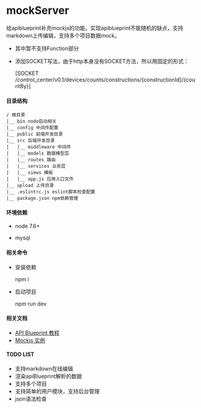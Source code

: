 # mockServer

给apiblueprint补充mockjs的功能，实现apiblueprint不能随机的缺点，支持markdown上传编辑，支持多个项目数据mock。

- 其中暂不支持Function部分

- 添加SOCKET写法，由于http本身没有SOCKET方法，所以用固定的形式：

    [SOCKET /control_center/v0.1/devices/counts/constructions/{constructionId}/{countBy}]

#### 目录结构

    / 根目录
    |__ bin node启动相关
    |__ config 中间件配置
    |__ public 前端开发目录
    |__ src 后端开发目录
    |   |__ middleware 中间件
    |   |__ models 数据模型层
    |   |__ routes 路由
    |   |__ services 业务层
    |   |__ views 模板
    |   |__ app.js 应用入口文件
    |__ upload 上传目录
    |__ .eslintrc.js eslint脚本检查配置
    |__ package.json npm依赖管理


#### 环境依赖

- node 7.6+

- mysql


#### 相关命令

- 安装依赖

    npm i

- 启动项目

    npm run dev

#### 相关文档

+ [API Blueprint 教程](https://apiblueprint.org/documentation/tutorial.html)
+ [Mockjs 实例](http://mockjs.com/examples.html)

#### TODO LIST

- 支持markdown在线编辑
- 渲染apiBlueprint解析的数据
- 支持多个项目
- 支持简单的用户模块，支持后台管理
- json语法检查
